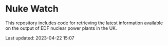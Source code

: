 # Nuke Watch

This repository includes code for retrieving the latest information available on the output of EDF nuclear power plants in the UK.

Last updated: 2023-04-22 15:07